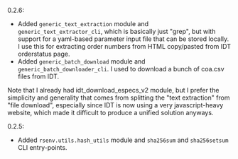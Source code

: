 
0.2.6:

* Added `generic_text_extraction` module and `generic_text_extractor_cli`, 
    which is basically just "grep", but with support for a yaml-based parameter input file that can be stored locally. 
    I use this for extracting order numbers from HTML copy/pasted from IDT orderstatus page.
* Added `generic_batch_download` module and `generic_batch_downloader_cli`. 
    I used to download a bunch of coa.csv files from IDT.

Note that I already had idt_download_especs_v2 module, but I prefer the simplicity and generality 
that comes from splitting the "text extraction" from "file download", especially since IDT is now 
using a very javascript-heavy website, which made it difficult to produce a unified solution anyways.


0.2.5:

* Added `rsenv.utils.hash_utils` module and `sha256sum` and `sha256setsum` CLI entry-points.

